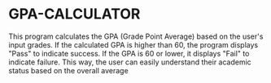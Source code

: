 # GPA-CALCULATOR
This program calculates the GPA (Grade Point Average) based on the user's input grades. If the calculated GPA is higher than 60, the program displays "Pass" to indicate success. If the GPA is 60 or lower, it displays "Fail" to indicate failure. This way, the user can easily understand their academic status based on the overall average
